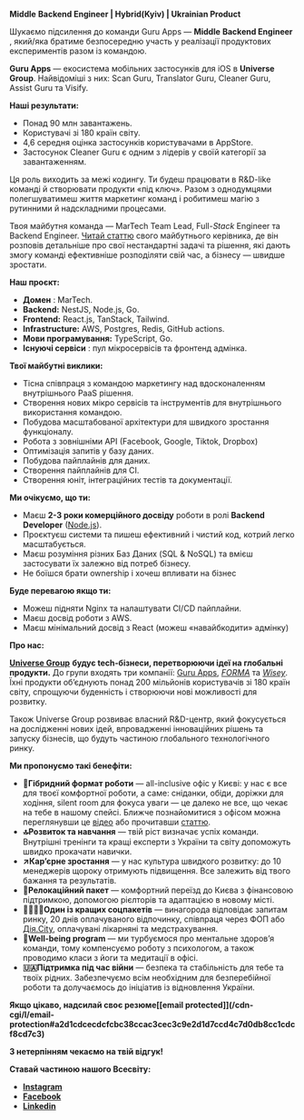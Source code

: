**Middle** **Backend Engineer | Hybrid(Kyiv) | Ukrainian Product**

Шукаємо підсилення до команди Guru Apps — **Middle** **Backend Engineer** ,
який/яка братиме безпосередню участь у реалізації продуктових експериментів
разом із командою.

**Guru Apps** — екосистема мобільних застосунків для iOS в **Universe Group**.
Найвідоміші з них: Scan Guru, Translator Guru, Cleaner Guru, Assist Guru та
Visify.

**Наші результати:**

  * Понад 90 млн завантажень.
  * Користувачі зі 180 країн світу.
  * 4,6 середня оцінка застосунків користувачами в AppStore.
  * Застосунок Cleaner Guru є одним з лідерів у своїй категорії за завантаженням.

Ця роль виходить за межі кодингу. Ти будеш працювати в R&D-like команді й
створювати продукти «під ключ». Разом з однодумцями полегшуватимеш життя
маркетинг команд і робитимеш магію з рутинними й надскладними процесами.

Твоя майбутня команда — MarTech Team Lead, Full-_Stack_ Engineer та Backend
Engineer. [Читай статтю](https://dou.ua/forums/topic/44684/) свого майбутнього
керівника, де він розповів детальніше про свої нестандартні задачі та рішення,
які дають змогу команді ефективніше розподіляти свій час, а бізнесу — швидше
зростати.

**Наш проєкт:**

  * **Домен** : MarTech.
  * **Backend:** NestJS, Node.js, Go.
  * **Frontend:** React.js, TanStack, Tailwind.
  * **Infrastructure:** AWS, Postgres, Redis, GitHub actions.
  * **Мови програмування:** TypeScript, Go.
  * **Існуючі сервіси** : пул мікросервісів та фронтенд адмінка.

**Твої майбутні виклики:**

  * Тісна співпраця з командою маркетингу над вдосконаленням внутрішнього PaaS рішення.
  * Створення нових мікро сервісів та інструментів для внутрішнього використання командою.
  * Побудова масштабованої архітектури для швидкого зростання функціоналу.
  * Робота з зовнішніми API (Facebook, Google, Tiktok, Dropbox)
  * Оптимізація запитів у базу даних.
  * Побудова пайплайнів для даних.
  * Створення пайплайнів для CI.
  * Створення юніт, інтеграційних тестів та документації.

**Ми очікуємо, що ти:**

  * Маєш **2-3 роки комерційного досвіду** роботи в ролі **Backend Developer** ([Node.js](http://node.js/)).
  * Проєктуєш системи та пишеш ефективний і чистий код, котрий легко масштабується.
  * Маєш розуміння різних Баз Даних (SQL & NoSQL) та вмієш застосувати їх залежно від потреб бізнесу.
  * Не боїшся брати ownership і хочеш впливати на бізнес

**Буде перевагою якщо ти:**

  * Можеш підняти Nginx та налаштувати CI/CD пайплайни.
  * Маєш досвід роботи з AWS.
  * Маєш мінімальний досвід з React (можеш «навайбкодити» адмінку)

**Про нас:**

**[Universe
Group](https://robota.ua/redirect?event_name=url_click&redir_token=eyJPcmlnaW5hbFVybCI6Imh0dHBzOi8vdW5pLnRlY2gvIiwiVmFjYW5jeUlkIjoxMDM3MzgxMn0=)**
**будує tech-бізнеси, перетворюючи ідеї на глобальні продукти.** До групи
входять три компанії: [Guru
Apps](https://robota.ua/redirect?event_name=url_click&redir_token=eyJPcmlnaW5hbFVybCI6Imh0dHBzOi8vYXBwcy5hcHBsZS5jb20vdXMvZGV2ZWxvcGVyL2dtLXVuaXZlcnNlYXBwcy1saW1pdGVkL2lkMTQ3MzI3NjA5OT91dG1fc291cmNlPSU3QiU3Qkd1cnVfQXBwc19JbnN0YWdyYW0lN0QlN0QiLCJWYWNhbmN5SWQiOjEwMzczODEyfQ==),
_[FORMA](https://robota.ua/redirect?event_name=url_click&redir_token=eyJPcmlnaW5hbFVybCI6Imh0dHBzOi8vcGRmZ3VydS5jb20vIiwiVmFjYW5jeUlkIjoxMDM3MzgxMn0=)_
та
_[Wisey](https://robota.ua/redirect?event_name=url_click&redir_token=eyJPcmlnaW5hbFVybCI6Imh0dHBzOi8vd2lzZXkuYXBwLyIsIlZhY2FuY3lJZCI6MTAzNzM4MTJ9)_.
Їхні продукти об’єднують понад 200 мільйонів користувачів зі 180 країн світу,
спрощуючи буденність і створюючи нові можливості для розвитку.

Також Universe Group розвиває власний R&D-центр, який фокусується на
дослідженні нових ідей, впровадженні інноваційних рішень та запуску бізнесів,
що будуть частиною глобального технологічного ринку.

**Ми пропонуємо такі бенефіти:**

  * **📍Гібридний формат роботи** — all-inclusive офіс у Києві: у нас є все для твоєї комфортної роботи, а саме: сніданки, обіди, доріжки для ходіння, silent room для фокуса уваги — це далеко не все, що чекає на тебе в нашому спейсі. Ближче познайомитися з офісом можна переглянувши це [відео](https://www.youtube.com/watch?v=7nN2BlO2Rpg&t=19s) або прочитавши [статтю](https://uni.tech/blog/office-atmosphere).
  * **🔝Розвиток та навчання** — твій ріст визначає успіх команди. Внутрішні тренінги та кращі експерти з України та світу допоможуть швидко прокачати навички.
  * **↗️Кар’єрне зростання** — у нас культура швидкого розвитку: до 10 менеджерів щороку отримують підвищення. Все залежить від твого бажання та результатів.
  * **🧳Релокаційний пакет** — комфортний переїзд до Києва з фінансовою підтримкою, допомогою рієлторів та адаптацією в новому місті.
  * **🤜🏻🤛🏻Один із кращих соцпакетів** — винагорода відповідає запитам ринку, 20 днів оплачуваного відпочинку, співпраця через ФОП або [Дія.City](https://city.diia.gov.ua/), оплачувані лікарняні та медстрахування.
  * **💛Well-being program** — ми турбуємося про ментальне здоровʼя команди, тому компенсуємо роботу з психологом, а також проводимо класи з йоги та медитації в офісі.
  * **🇺🇦Підтримка під час війни** — безпека та стабільність для тебе та твоїх рідних. Забезпечуємо всім необхідним для безперебійної роботи та долучаємось до ініціатив із відновлення України.

**Якщо цікаво, надсилай своє резюме[[email protected]](/cdn-cgi/l/email-
protection#a2d1cdcecdcfcbc38ccac3cec3c9e2d1d7ccd4c7d0db8cc1cdcf8cd7c3)**

**З нетерпінням чекаємо на твій відгук!**

**Ставай частиною нашого Всесвіту:**

  * **[Instagram](https://www.instagram.com/universe__team/)**
  * **[Facebook](https://www.facebook.com/universe.group.ua/)**
  * **[Linkedin](https://www.linkedin.com/company/71226745)**